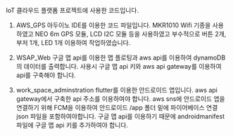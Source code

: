 IoT 클라우드 플랫폼 프로젝트에 사용한 코드입니다.

1. AWS_GPS 
아두이노 IDE를 이용한 코드 파일입니다.
MKR1010 Wifi 기종을 사용하였고 NEO 6m GPS 모듈, LCD I2C 모듈 등을 사용하였고 부수적으로 버튼 2개, 부저 1개, LED 1개 이용하여 작업하였습니다.

2. WSAP_Web
구글 맵 api를 이용한 맵 플로팅과 aws api를 이용하여 dynamoDB의 데이터를 출력합니다. 사용시 구글 맵 api 키와 aws api gateway를 이용하여 api를 구축해야 합니다.

3. work_space_adminstration
flutter를 이용한 안드로이드 앱입니다. aws api gateway에서 구축한 api 주소를 이용하여야 합니다.
aws sns에 안드로이드 앱을 연결하기 위해 FCM을 이용하여 안드로이드 /app 폴더 밑에 파이어베이스 연결 json 파일을 포함하여야합니다.
구글 맵 api를 이용하기 때문에 androidmanifest 파일에 구글 맵 api 키를 추가하여야 합니다.

